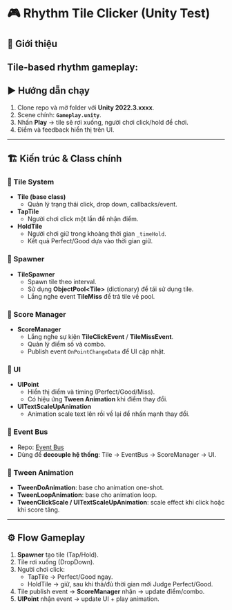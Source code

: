 # 🎮 Rhythm Tile Clicker (Unity Test)

## 📌 Giới thiệu
**Tile-based rhythm gameplay**:
---

## ▶️ Hướng dẫn chạy
1. Clone repo và mở folder với **Unity 2022.3.xxxx**.
2. Scene chính: **`Gameplay.unity`**.
3. Nhấn **Play** → tile sẽ rơi xuống, người chơi click/hold để chơi.
4. Điểm và feedback hiển thị trên UI.

---

## 🏗️ Kiến trúc & Class chính

### 🔹 Tile System
- **Tile (base class)**  
  - Quản lý trạng thái click, drop down, callbacks/event.  
- **TapTile**  
  - Người chơi click một lần để nhận điểm.  
- **HoldTile**  
  - Người chơi giữ trong khoảng thời gian `_timeHold`.  
  - Kết quả Perfect/Good dựa vào thời gian giữ.

### 🔹 Spawner
- **TileSpawner**  
  - Spawn tile theo interval.  
  - Sử dụng **ObjectPool\<Tile\>** (dictionary) để tái sử dụng tile.  
  - Lắng nghe event **TileMiss** để trả tile về pool.

### 🔹 Score Manager
- **ScoreManager**  
  - Lắng nghe sự kiện **TileClickEvent** / **TileMissEvent**.  
  - Quản lý điểm số và combo.  
  - Publish event `OnPointChangeData` để UI cập nhật.

### 🔹 UI
- **UIPoint**  
  - Hiển thị điểm và timing (Perfect/Good/Miss).  
  - Có hiệu ứng **Tween Animation** khi điểm thay đổi.
- **UITextScaleUpAnimation**  
  - Animation scale text lên rồi về lại để nhấn mạnh thay đổi.

### 🔹 Event Bus
- Repo: [Event Bus](https://github.com/thaiducloi2000/event_bus)  
- Dùng để **decouple hệ thống**: Tile → EventBus → ScoreManager → UI.

### 🔹 Tween Animation
- **TweenDoAnimation**: base cho animation one-shot.  
- **TweenLoopAnimation**: base cho animation loop.  
- **TweenClickScale / UITextScaleUpAnimation**: scale effect khi click hoặc khi score tăng.

---

## ⚙️ Flow Gameplay
1. **Spawner** tạo tile (Tap/Hold).  
2. Tile rơi xuống (DropDown).  
3. Người chơi click:  
   - TapTile → Perfect/Good ngay.  
   - HoldTile → giữ, sau khi thả/đủ thời gian mới Judge Perfect/Good.  
4. Tile publish event → **ScoreManager** nhận → update điểm/combo.  
5. **UIPoint** nhận event → update UI + play animation.  
